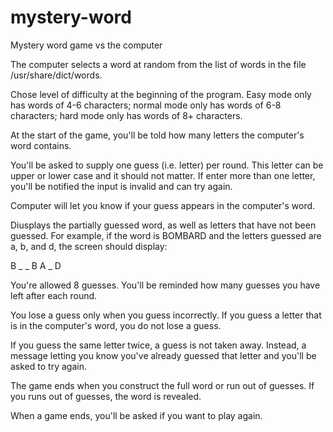 # mystery-word
Mystery word game vs the computer

The computer selects a word at random from the list of words in the file /usr/share/dict/words.

Chose level of difficulty at the beginning of the program. Easy mode only has words of 4-6 characters; normal mode only has words of 6-8 characters; hard mode only has words of 8+ characters.

At the start of the game, you'll be told how many letters the computer's word contains.

You'll be asked to supply one guess (i.e. letter) per round. This letter can be upper or lower case and it should not matter. If enter more than one letter, you'll be notified the input is invalid and can try again.

Computer will let you know if your guess appears in the computer's word.

Diusplays the partially guessed word, as well as letters that have not been guessed. For example, if the word is BOMBARD and the letters guessed are a, b, and d, the screen should display:

B _ _ B A _ D

You're allowed 8 guesses. You'll be reminded how many guesses you have left after each round.

You lose a guess only when you guess incorrectly. If you guess a letter that is in the computer's word, you do not lose a guess.

If you guess the same letter twice, a guess is not taken away. Instead, a message letting you know you've already guessed that letter and you'll be asked to try again.

The game ends when you construct the full word or run out of guesses. If you runs out of guesses, the word is revealed.

When a game ends, you'll be asked if you want to play again.